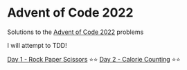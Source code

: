 # Advent of Code 2022

Solutions to the [Advent of Code 2022](https://adventofcode.com/) problems

I will attempt to TDD!

[Day 1 - Rock Paper Scissors](https://adventofcode.com/2022/day/1) ⭐⭐
[Day 2 - Calorie Counting](https://adventofcode.com/2022/day/2) ⭐⭐
